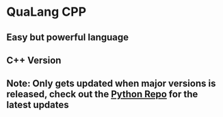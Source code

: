 # **QuaLang CPP**


## Easy but powerful language


## C++ Version


## Note: Only gets updated when major versions is released, check out the [Python Repo](https://github.com/QuaLang/QuaLang-Python) for the latest updates
